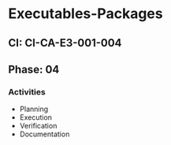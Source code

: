 # Executables-Packages

## CI: CI-CA-E3-001-004
## Phase: 04

### Activities
- Planning
- Execution
- Verification
- Documentation
